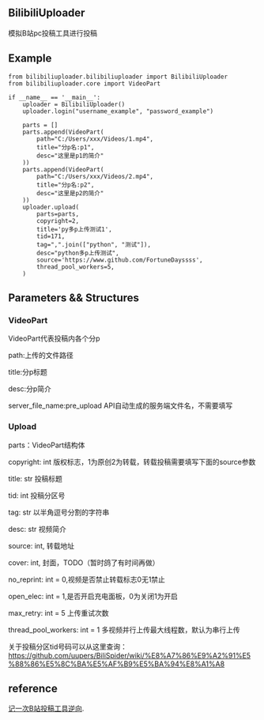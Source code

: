## BilibiliUploader
模拟B站pc投稿工具进行投稿

## Example
```
from bilibiliuploader.bilibiliuploader import BilibiliUploader
from bilibiliuploader.core import VideoPart

if __name__ == '__main__':
    uploader = BilibiliUploader()
    uploader.login("username_example", "password_example")

    parts = []
    parts.append(VideoPart(
        path="C:/Users/xxx/Videos/1.mp4",
        title="分p名:p1",
        desc="这里是p1的简介"
    ))
    parts.append(VideoPart(
        path="C:/Users/xxx/Videos/2.mp4",
        title="分p名:p2",
        desc="这里是p2的简介"
    ))
    uploader.upload(
        parts=parts,
        copyright=2,
        title='py多p上传测试1',
        tid=171,
        tag=",".join(["python", "测试"]),
        desc="python多p上传测试",
        source='https://www.github.com/FortuneDayssss',
        thread_pool_workers=5,
    )
```

## Parameters && Structures

### VideoPart

VideoPart代表投稿内各个分p

path:上传的文件路径

title:分p标题

desc:分p简介

server_file_name:pre_upload API自动生成的服务端文件名，不需要填写


### Upload

parts：VideoPart结构体

copyright: int 版权标志，1为原创2为转载，转载投稿需要填写下面的source参数

title: str 投稿标题

tid: int 投稿分区号

tag: str 以半角逗号分割的字符串

desc: str 视频简介

source: int, 转载地址

cover: int, 封面，TODO（暂时鸽了有时间再做）

no_reprint: int = 0,视频是否禁止转载标志0无1禁止

open_elec: int = 1,是否开启充电面板，0为关闭1为开启

max_retry: int = 5 上传重试次数

thread_pool_workers: int = 1 多视频并行上传最大线程数，默认为串行上传

关于投稿分区tid号码可以从这里查询：
https://github.com/uupers/BiliSpider/wiki/%E8%A7%86%E9%A2%91%E5%88%86%E5%8C%BA%E5%AF%B9%E5%BA%94%E8%A1%A8


## reference
[记一次B站投稿工具逆向](https://fortunedayssss.github.io/2020/05/20/%E8%AE%B0%E4%B8%80%E6%AC%A1B%E7%AB%99%E6%8A%95%E7%A8%BF%E5%B7%A5%E5%85%B7%E9%80%86%E5%90%91.html). 
